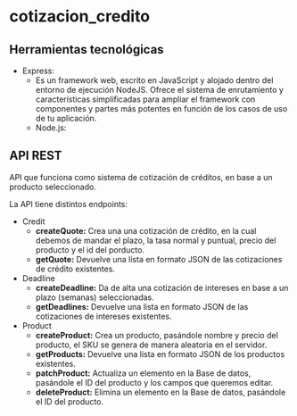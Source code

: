 # cotizacion_credito

## Herramientas tecnológicas

* Express:
  * Es un framework web, escrito en JavaScript y alojado dentro del entorno de ejecución NodeJS. Ofrece el sistema de enrutamiento y características simplificadas para ampliar el framework con componentes y partes más potentes en función de los casos de uso de tu aplicación.
  * Node.js:

## API REST 

API que funciona como sistema de cotización de créditos, en base a un producto seleccionado.

La API tiene distintos endpoints:

* Credit
  * **createQuote:** Crea una una cotización de crédito, en la cual debemos de mandar el plazo, la tasa normal y puntual, precio del producto y el id del porducto.
  * **getQuote:** Devuelve una lista en formato JSON de las cotizaciones de crédito existentes.
* Deadline
  * **createDeadline:** Da de alta una cotización de intereses en base a un plazo (semanas) seleccionadas.
  * **getDeadlines:** Devuelve una lista en formato JSON de las cotizaciones de intereses existentes.
* Product
  * **createProduct:** Crea un producto, pasándole nombre y precio del producto, el SKU se genera de manera aleatoria en el servidor.
  * **getProducts:** Devuelve una lista en formato JSON de los productos existentes.
  * **patchProduct:** Actualiza un elemento en la Base de datos, pasándole el ID del producto y los campos que queremos editar.
  * **deleteProduct:** Elimina un elemento en la Base de datos, pasándole el ID del producto.
  
